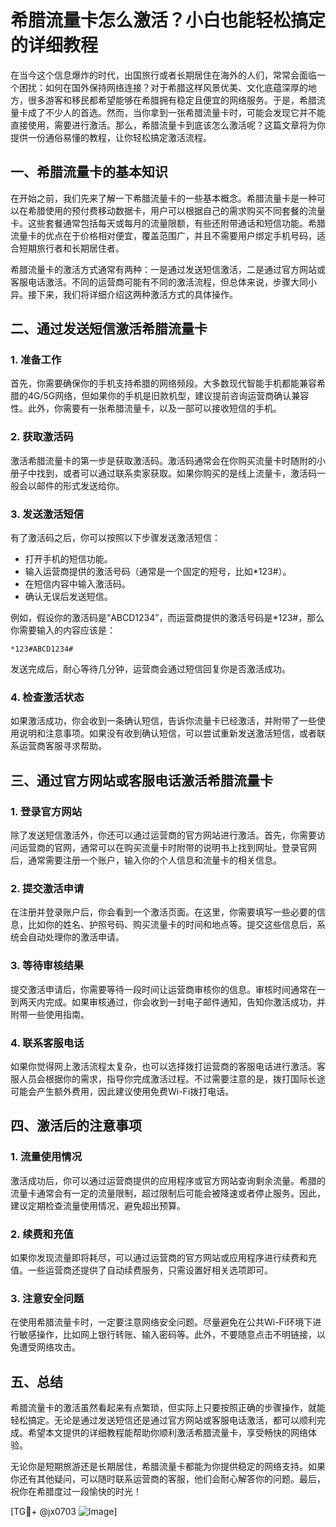 # 希腊流量卡怎么激活？小白也能轻松搞定的详细教程

在当今这个信息爆炸的时代，出国旅行或者长期居住在海外的人们，常常会面临一个困扰：如何在国外保持网络连接？对于希腊这样风景优美、文化底蕴深厚的地方，很多游客和移民都希望能够在希腊拥有稳定且便宜的网络服务。于是，希腊流量卡成了不少人的首选。然而，当你拿到一张希腊流量卡时，可能会发现它并不能直接使用，需要进行激活。那么，希腊流量卡到底该怎么激活呢？这篇文章将为你提供一份通俗易懂的教程，让你轻松搞定激活流程。

## 一、希腊流量卡的基本知识

在开始之前，我们先来了解一下希腊流量卡的一些基本概念。希腊流量卡是一种可以在希腊使用的预付费移动数据卡，用户可以根据自己的需求购买不同套餐的流量卡。这些套餐通常包括每天或每月的流量限额，有些还附带通话和短信功能。希腊流量卡的优点在于价格相对便宜，覆盖范围广，并且不需要用户绑定手机号码，适合短期旅行者和长期居住者。

希腊流量卡的激活方式通常有两种：一是通过发送短信激活，二是通过官方网站或客服电话激活。不同的运营商可能有不同的激活流程，但总体来说，步骤大同小异。接下来，我们将详细介绍这两种激活方式的具体操作。

## 二、通过发送短信激活希腊流量卡

### 1. 准备工作

首先，你需要确保你的手机支持希腊的网络频段。大多数现代智能手机都能兼容希腊的4G/5G网络，但如果你的手机是旧款机型，建议提前咨询运营商确认兼容性。此外，你需要有一张希腊流量卡，以及一部可以接收短信的手机。

### 2. 获取激活码

激活希腊流量卡的第一步是获取激活码。激活码通常会在你购买流量卡时随附的小册子中找到，或者可以通过联系卖家获取。如果你购买的是线上流量卡，激活码一般会以邮件的形式发送给你。

### 3. 发送激活短信

有了激活码之后，你可以按照以下步骤发送激活短信：

- 打开手机的短信功能。
- 输入运营商提供的激活号码（通常是一个固定的短号，比如*123#）。
- 在短信内容中输入激活码。
- 确认无误后发送短信。

例如，假设你的激活码是“ABCD1234”，而运营商提供的激活号码是*123#，那么你需要输入的内容应该是：

```
*123#ABCD1234#
```

发送完成后，耐心等待几分钟，运营商会通过短信回复你是否激活成功。

### 4. 检查激活状态

如果激活成功，你会收到一条确认短信，告诉你流量卡已经激活，并附带了一些使用说明和注意事项。如果没有收到确认短信，可以尝试重新发送激活短信，或者联系运营商客服寻求帮助。

## 三、通过官方网站或客服电话激活希腊流量卡

### 1. 登录官方网站

除了发送短信激活外，你还可以通过运营商的官方网站进行激活。首先，你需要访问运营商的官网，通常可以在购买流量卡时附带的说明书上找到网址。登录官网后，通常需要注册一个账户，输入你的个人信息和流量卡的相关信息。

### 2. 提交激活申请

在注册并登录账户后，你会看到一个激活页面。在这里，你需要填写一些必要的信息，比如你的姓名、护照号码、购买流量卡的时间和地点等。提交这些信息后，系统会自动处理你的激活申请。

### 3. 等待审核结果

提交激活申请后，你需要等待一段时间让运营商审核你的信息。审核时间通常在一到两天内完成。如果审核通过，你会收到一封电子邮件通知，告知你激活成功，并附带一些使用指南。

### 4. 联系客服电话

如果你觉得网上激活流程太复杂，也可以选择拨打运营商的客服电话进行激活。客服人员会根据你的需求，指导你完成激活过程。不过需要注意的是，拨打国际长途可能会产生额外费用，因此建议使用免费Wi-Fi拨打电话。

## 四、激活后的注意事项

### 1. 流量使用情况

激活成功后，你可以通过运营商提供的应用程序或官方网站查询剩余流量。希腊的流量卡通常会有一定的流量限制，超过限制后可能会被降速或者停止服务。因此，建议定期检查流量使用情况，避免超出预算。

### 2. 续费和充值

如果你发现流量即将耗尽，可以通过运营商的官方网站或应用程序进行续费和充值。一些运营商还提供了自动续费服务，只需设置好相关选项即可。

### 3. 注意安全问题

在使用希腊流量卡时，一定要注意网络安全问题。尽量避免在公共Wi-Fi环境下进行敏感操作，比如网上银行转账、输入密码等。此外，不要随意点击不明链接，以免遭受网络攻击。

## 五、总结

希腊流量卡的激活虽然看起来有点繁琐，但实际上只要按照正确的步骤操作，就能轻松搞定。无论是通过发送短信还是通过官方网站或客服电话激活，都可以顺利完成。希望本文提供的详细教程能帮助你顺利激活希腊流量卡，享受畅快的网络体验。

无论你是短期旅游还是长期居住，希腊流量卡都能为你提供稳定的网络支持。如果你还有其他疑问，可以随时联系运营商的客服，他们会耐心解答你的问题。最后，祝你在希腊度过一段愉快的时光！

[TG💪+ @jx0703 ![Image](https://github.com/user-attachments/assets/dbca1d08-cadb-493c-b0ec-ad6f7a83f270)]